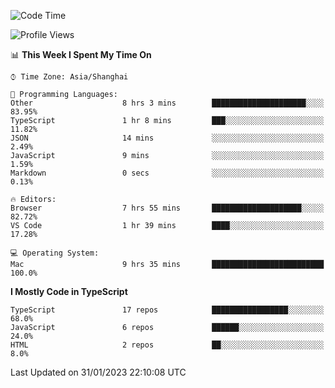 <!--START_SECTION:waka-->
![Code Time](http://img.shields.io/badge/Code%20Time-3%2C695%20hrs%2035%20mins-blue)

![Profile Views](http://img.shields.io/badge/Profile%20Views-0-blue)

📊 **This Week I Spent My Time On** 

```text
⌚︎ Time Zone: Asia/Shanghai

💬 Programming Languages: 
Other                    8 hrs 3 mins        █████████████████████░░░░   83.95% 
TypeScript               1 hr 8 mins         ███░░░░░░░░░░░░░░░░░░░░░░   11.82% 
JSON                     14 mins             ░░░░░░░░░░░░░░░░░░░░░░░░░   2.49% 
JavaScript               9 mins              ░░░░░░░░░░░░░░░░░░░░░░░░░   1.59% 
Markdown                 0 secs              ░░░░░░░░░░░░░░░░░░░░░░░░░   0.13%

🔥 Editors: 
Browser                  7 hrs 55 mins       ████████████████████░░░░░   82.72% 
VS Code                  1 hr 39 mins        ████░░░░░░░░░░░░░░░░░░░░░   17.28%

💻 Operating System: 
Mac                      9 hrs 35 mins       █████████████████████████   100.0%

```

**I Mostly Code in TypeScript** 

```text
TypeScript               17 repos            █████████████████░░░░░░░░   68.0% 
JavaScript               6 repos             ██████░░░░░░░░░░░░░░░░░░░   24.0% 
HTML                     2 repos             ██░░░░░░░░░░░░░░░░░░░░░░░   8.0%

```



 Last Updated on 31/01/2023 22:10:08 UTC
<!--END_SECTION:waka-->
